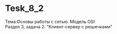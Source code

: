 # Tesk_8_2  
Тема:Основы работы с сетью. Модель OSI  
Раздел 3, задача 2: "Клиент-сервер с рюшечками"  
